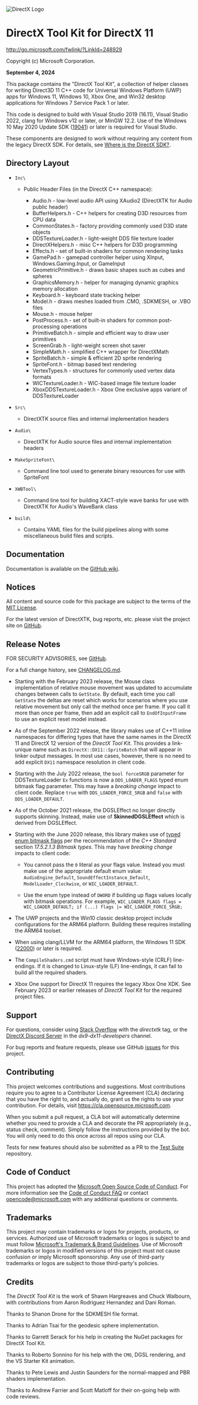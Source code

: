 ![DirectX Logo](https://raw.githubusercontent.com/wiki/Microsoft/DirectXTK/X_jpg.jpg)

# DirectX Tool Kit for DirectX 11

http://go.microsoft.com/fwlink/?LinkId=248929

Copyright (c) Microsoft Corporation.

**September 4, 2024**

This package contains the "DirectX Tool Kit", a collection of helper classes for writing Direct3D 11 C++ code for Universal Windows Platform (UWP) apps for Windows 11, Windows 10, Xbox One, and Win32 desktop applications for Windows 7 Service Pack 1 or later.

This code is designed to build with Visual Studio 2019 (16.11), Visual Studio 2022, clang for Windows v12 or later, or MinGW 12.2. Use of the Windows 10 May 2020 Update SDK ([19041](https://walbourn.github.io/windows-10-may-2020-update-sdk/)) or later is required for Visual Studio.

These components are designed to work without requiring any content from the legacy DirectX SDK. For details, see [Where is the DirectX SDK?](https://aka.ms/dxsdk).

## Directory Layout

* ``Inc\``

  + Public Header Files (in the DirectX C++ namespace):

    * Audio.h - low-level audio API using XAudio2 (DirectXTK for Audio public header)
    * BufferHelpers.h - C++ helpers for creating D3D resources from CPU data
    * CommonStates.h - factory providing commonly used D3D state objects
    * DDSTextureLoader.h - light-weight DDS file texture loader
    * DirectXHelpers.h - misc C++ helpers for D3D programming
    * Effects.h - set of built-in shaders for common rendering tasks
    * GamePad.h - gamepad controller helper using XInput, Windows.Gaming.Input, or GameInput
    * GeometricPrimitive.h - draws basic shapes such as cubes and spheres
    * GraphicsMemory.h - helper for managing dynamic graphics memory allocation
    * Keyboard.h - keyboard state tracking helper
    * Model.h - draws meshes loaded from .CMO, .SDKMESH, or .VBO files
    * Mouse.h - mouse helper
    * PostProcess.h - set of built-in shaders for common post-processing operations
    * PrimitiveBatch.h - simple and efficient way to draw user primitives
    * ScreenGrab.h - light-weight screen shot saver
    * SimpleMath.h - simplified C++ wrapper for DirectXMath
    * SpriteBatch.h - simple & efficient 2D sprite rendering
    * SpriteFont.h - bitmap based text rendering
    * VertexTypes.h - structures for commonly used vertex data formats
    * WICTextureLoader.h - WIC-based image file texture loader
    * XboxDDSTextureLoader.h - Xbox One exclusive apps variant of DDSTextureLoader

* ``Src\``

  + DirectXTK source files and internal implementation headers

* ``Audio\``

  + DirectXTK for Audio source files and internal implementation headers

* ``MakeSpriteFont\``

  + Command line tool used to generate binary resources for use with SpriteFont

* ``XWBTool\``

  +  Command line tool for building XACT-style wave banks for use with DirectXTK for Audio's WaveBank class

* ``build\``

  + Contains YAML files for the build pipelines along with some miscellaneous build files and scripts.

## Documentation

Documentation is available on the [GitHub wiki](https://github.com/Microsoft/DirectXTK/wiki).

## Notices

All content and source code for this package are subject to the terms of the [MIT License](https://github.com/microsoft/DirectXTK/blob/main/LICENSE).

For the latest version of DirectXTK, bug reports, etc. please visit the project site on [GitHub](https://github.com/microsoft/DirectXTK).

## Release Notes

FOR SECURITY ADVISORIES, see [GitHub](https://github.com/microsoft/DirectXTK/security/advisories).

For a full change history, see [CHANGELOG.md](https://github.com/microsoft/DirectXTK/blob/main/CHANGELOG.md).

* Starting with the February 2023 release, the Mouse class implementation of relative mouse movement was updated to accumulate changes between calls to ``GetState``. By default, each time you call ``GetState`` the deltas are reset which works for scenarios where you use relative movement but only call the method once per frame. If you call it more than once per frame, then add an explicit call to ``EndOfInputFrame`` to use an explicit reset model instead.

* As of the September 2022 release, the library makes use of C++11 inline namespaces for differing types that have the same names in the DirectX 11 and DirectX 12 version of the *DirectX Tool Kit*. This provides a link-unique name such as ``DirectX::DX11::SpriteBatch`` that will appear in linker output messages. In most use cases, however, there is no need to add explicit ``DX11`` namespace resolution in client code.

* Starting with the July 2022 release, the ``bool forceSRGB`` parameter for DDSTextureLoader ``Ex`` functions is now a ``DDS_LOADER_FLAGS`` typed enum bitmask flag parameter. This may have a *breaking change* impact to client code. Replace ``true`` with ``DDS_LOADER_FORCE_SRGB`` and ``false`` with ``DDS_LOADER_DEFAULT``.

* As of the October 2021 release, the DGSLEffect no longer directly supports skinning. Instead, make use of **SkinnedDGSLEffect** which is derived from DGSLEffect.

* Starting with the June 2020 release, this library makes use of [typed enum bitmask flags](https://walbourn.github.io/modern-c++-bitmask-types/) per the recommendation of the _C++ Standard_ section *17.5.2.1.3 Bitmask types*. This may have *breaking change* impacts to client code:

  * You cannot pass the ``0`` literal as your flags value. Instead you must make use of the appropriate default enum value: ``AudioEngine_Default``, ``SoundEffectInstance_Default``, ``ModelLoader_Clockwise``, or ``WIC_LOADER_DEFAULT``.

  * Use the enum type instead of ``DWORD`` if building up flags values locally with bitmask operations. For example, ```WIC_LOADER_FLAGS flags = WIC_LOADER_DEFAULT; if (...) flags |= WIC_LOADER_FORCE_SRGB;```

* The UWP projects and the Win10 classic desktop project include configurations for the ARM64 platform. Building these requires installing the ARM64 toolset.

* When using clang/LLVM for the ARM64 platform, the Windows 11 SDK ([22000](https://walbourn.github.io/windows-sdk-for-windows-11/)) or later is required.

* The ``CompileShaders.cmd`` script must have Windows-style (CRLF) line-endings. If it is changed to Linux-style (LF) line-endings, it can fail to build all the required shaders.

* Xbox One support for DirectX 11 requires the legacy Xbox One XDK. See February 2023 or earlier releases of *DirectX Tool Kit* for the required project files.

## Support

For questions, consider using [Stack Overflow](https://stackoverflow.com/questions/tagged/directxtk) with the *directxtk* tag, or the [DirectX Discord Server](https://discord.gg/directx) in the *dx9-dx11-developers* channel.

For bug reports and feature requests, please use GitHub [issues](https://github.com/microsoft/DirectXTK/issues) for this project.

## Contributing

This project welcomes contributions and suggestions. Most contributions require you to agree to a Contributor License Agreement (CLA) declaring that you have the right to, and actually do, grant us the rights to use your contribution. For details, visit https://cla.opensource.microsoft.com.

When you submit a pull request, a CLA bot will automatically determine whether you need to provide a CLA and decorate the PR appropriately (e.g., status check, comment). Simply follow the instructions provided by the bot. You will only need to do this once across all repos using our CLA.

Tests for new features should also be submitted as a PR to the [Test Suite](https://github.com/walbourn/directxtktest/wiki) repository.

## Code of Conduct

This project has adopted the [Microsoft Open Source Code of Conduct](https://opensource.microsoft.com/codeofconduct/). For more information see the [Code of Conduct FAQ](https://opensource.microsoft.com/codeofconduct/faq/) or contact [opencode@microsoft.com](mailto:opencode@microsoft.com) with any additional questions or comments.

## Trademarks

This project may contain trademarks or logos for projects, products, or services. Authorized use of Microsoft trademarks or logos is subject to and must follow [Microsoft's Trademark & Brand Guidelines](https://www.microsoft.com/en-us/legal/intellectualproperty/trademarks/usage/general). Use of Microsoft trademarks or logos in modified versions of this project must not cause confusion or imply Microsoft sponsorship. Any use of third-party trademarks or logos are subject to those third-party's policies.

## Credits

The _DirectX Tool Kit_ is the work of Shawn Hargreaves and Chuck Walbourn, with contributions from Aaron Rodriguez Hernandez and Dani Roman.

Thanks to Shanon Drone for the SDKMESH file format.

Thanks to Adrian Tsai for the geodesic sphere implementation.

Thanks to Garrett Serack for his help in creating the NuGet packages for DirectX Tool Kit.

Thanks to Roberto Sonnino for his help with the ``CMO``, DGSL rendering, and the VS Starter Kit animation.

Thanks to Pete Lewis and Justin Saunders for the normal-mapped and PBR shaders implementation.

Thanks to Andrew Farrier and Scott Matloff for their on-going help with code reviews.
